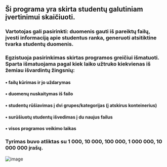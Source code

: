 ## Ši programa yra skirta studentų galutiniam įvertinimui skaičiuoti.
### Vartotojas gali pasirinkti: duomenis gauti iš pareiktų failų, įvesti informaciją apie studentus ranka, generuoti atsitiktine tvarka studentų duomenis.
### Egzistuoja pasirinkimas skirtas programos greičiui išmatuoti. Sparta išmatuojama pagal kiek laiko užtruko kiekvienas iš žemiau išvardintų žingsnių:
#### • failų kūrimas ir jo uždarymas
#### • duomenų nuskaitymas iš failo
#### • studentų rūšiavimas į dvi grupes/kategorijas (į atskirus konteinerius)
#### • surūšiuotų studentų išvedimas į du naujus failus
#### • visos programos veikimo laikas

### Tyrimas buvo atliktas su 1 000, 10 000, 100 000, 1 000 000, 10 000 000 įrašų.
![image](https://github.com/EligMaa/Darbas_1/assets/151032480/98e3febe-5ff2-4af2-89fe-42911d8a822b)

